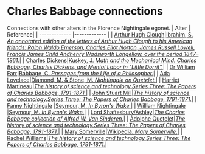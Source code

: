 # Charles Babbage connections
Connections with other alters in the Florence Nightingale egonet.
| Alter  | Reference|
| ------------- |------------- |
| [Arthur Hugh Clough](https://github.com/altealo/FNTest/blob/master/AltersReferences/ArthurHughClough.md)|[Ibrahim, S. *An annotated edition of the letters of Arthur Hugh Clough to his American friends: Ralph Waldo Emerson, Charles Eliot Norton, James Russell Lowell, Francis James Child Andhenry Wadsworth Longellow, over the period 1847–1861.*](https://www.dora.dmu.ac.uk/xmlui/bitstream/handle/2086/11468/Susan%20Ibrahim%20e-thesis%20submission.pdf;sequence=1)|
| [Charles Dickens](https://github.com/altealo/FNTest/blob/master/AltersReferences/CharlesDickens.md)|[Kuskey, J. *Math and the Mechanical Mind: Charles Babbage, Charles Dickens, and Mental Labor in "Little Dorrit".*](https://www.jstor.org/stable/44372235?seq=1)|
| [Dr William Farr](https://github.com/altealo/FNTest/blob/master/AltersReferences/WilliamFarr.md)|[Babbage, C. *Passages from the Life of a Philosopher.*](https://projects.exeter.ac.uk/babbage/publish.html)|
| [Ada Lovelace](https://github.com/altealo/FNTest/blob/master/AltersReferences/AdaLovelace.md)|[Diamond, M. & Stone, M. *Nightingale on Quetelet.*](https://www.jstor.org/stable/2982160?seq=1#page_scan_tab_contents)|
| [Harriet Martineau](https://github.com/altealo/FNTest/blob/master/AltersReferences/HarrietMartineau.md)|[*The history of science and technology.Series Three: The Papers of Charles Babbage, 1791-1871.*](http://www.ampltd.co.uk/collections_az/HistSc-3-1/highlights.aspx)|
| [John Stuart Mill](https://github.com/altealo/FNTest/blob/master/AltersReferences/JohnStuartMill.md)|[*The history of science and technology.Series Three: The Papers of Charles Babbage, 1791-1871.*](http://www.ampltd.co.uk/collections_az/HistSc-3-1/highlights.aspx)|
| [Fanny Nightingale](https://github.com/altealo/FNTest/blob/master/AltersReferences/FannyNightingale.md)  |[Seymour, M. *In Byron's Wake.*](https://books.google.co.uk/books?id=y3ntCgAAQBAJ&pg=PT249&lpg=PT249&dq=charles+babbage+and+william+nightingale&source=bl&ots=iUX6fKKEeb&sig=ACfU3U0K3tcSyYDm_JOZ1pP5WQYO9ZG50g&hl=en&sa=X&ved=2ahUKEwjWhqPV-8fnAhW9SBUIHaBoDuMQ6AEwAHoECAoQAQ#v=onepage&q=charles%20babbage%20and%20william%20nightingale&f=false)|
| [William Nightingale](https://github.com/altealo/FNTest/blob/master/AltersReferences/WilliamNightingale.md)  |[Seymour, M. *In Byron's Wake.*](https://books.google.co.uk/books?id=y3ntCgAAQBAJ&pg=PT249&lpg=PT249&dq=charles+babbage+and+william+nightingale&source=bl&ots=iUX6fKKEeb&sig=ACfU3U0K3tcSyYDm_JOZ1pP5WQYO9ZG50g&hl=en&sa=X&ved=2ahUKEwjWhqPV-8fnAhW9SBUIHaBoDuMQ6AEwAHoECAoQAQ#v=onepage&q=charles%20babbage%20and%20william%20nightingale&f=false)|
| [Lord Shaftesbury/Ashley](https://github.com/altealo/FNTest/blob/master/AltersReferences/LordShaftesbury.md)|[*The Charles Babbage collection of Alfred W. Van Sinderen.*](https://www.jstor.org/stable/40859767?seq=1)|
| [Adolphe Quetelet](https://github.com/altealo/FNTest/blob/master/AltersReferences/AdolpheQuetelet.md)|[*The history of science and technology.Series Three: The Papers of Charles Babbage, 1791-1871.*](http://www.ampltd.co.uk/collections_az/HistSc-3-1/highlights.aspx)|
| [Mary Somerville](https://github.com/altealo/FNTest/blob/master/AltersReferences/MarySomerville.md)|[Wikipedia. *Mary Somerville.*](https://en.wikipedia.org/wiki/Mary_Somerville)|
| [Rachel Williams](https://github.com/altealo/FNTest/blob/master/AltersReferences/RachelWilliams.md)|[*The history of science and technology.Series Three: The Papers of Charles Babbage, 1791-1871.*](http://www.ampltd.co.uk/collections_az/HistSc-3-1/highlights.aspx)|

